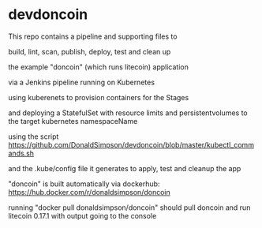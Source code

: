 # devdoncoin

This repo contains a pipeline and supporting files to

build, lint, scan, publish, deploy, test and clean up

the example "doncoin" (which runs litecoin) application

via a Jenkins pipeline running on Kubernetes

using kuberenets to provision containers for the Stages

and deploying a StatefulSet with resource limits and persistentvolumes to the target kubernetes namespaceName

using the script https://github.com/DonaldSimpson/devdoncoin/blob/master/kubectl_commands.sh

and the .kube/config file it generates to apply, test and cleanup the app



"doncoin" is built automatically via dockerhub: https://hub.docker.com/r/donaldsimpson/doncoin

running "docker pull donaldsimpson/doncoin" should pull doncoin and run litecoin 0.17.1 with output going to the console
